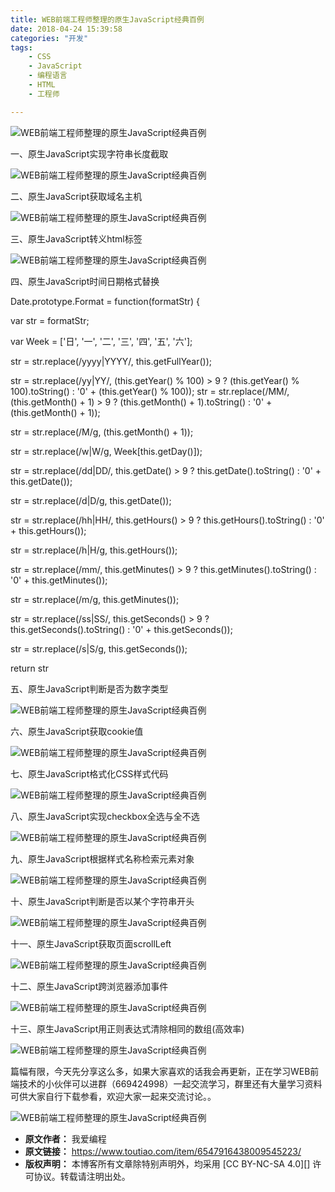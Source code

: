 ```yaml
---
title: WEB前端工程师整理的原生JavaScript经典百例
date: 2018-04-24 15:39:58
categories: "开发"
tags:
	- CSS
	- JavaScript
	- 编程语言
	- HTML
	- 工程师

---
```



![WEB前端工程师整理的原生JavaScript经典百例][WEB_JavaScript]

一、原生JavaScript实现字符串长度截取

![WEB前端工程师整理的原生JavaScript经典百例][WEB_JavaScript 1]

二、原生JavaScript获取域名主机

![WEB前端工程师整理的原生JavaScript经典百例][WEB_JavaScript 2]

三、原生JavaScript转义html标签

![WEB前端工程师整理的原生JavaScript经典百例][WEB_JavaScript 3]

四、原生JavaScript时间日期格式替换

Date.prototype.Format = function(formatStr) \{

var str = formatStr;

var Week = \['日', '一', '二', '三', '四', '五', '六'\];

str = str.replace(/yyyy|YYYY/, this.getFullYear());

str = str.replace(/yy|YY/, (this.getYear() % 100) > 9 ? (this.getYear() % 100).toString() : '0' + (this.getYear() % 100)); str = str.replace(/MM/, (this.getMonth() + 1) > 9 ? (this.getMonth() + 1).toString() : '0' + (this.getMonth() + 1));

str = str.replace(/M/g, (this.getMonth() + 1));

str = str.replace(/w|W/g, Week\[this.getDay()\]);

str = str.replace(/dd|DD/, this.getDate() > 9 ? this.getDate().toString() : '0' + this.getDate());

str = str.replace(/d|D/g, this.getDate());

str = str.replace(/hh|HH/, this.getHours() > 9 ? this.getHours().toString() : '0' + this.getHours());

str = str.replace(/h|H/g, this.getHours());

str = str.replace(/mm/, this.getMinutes() > 9 ? this.getMinutes().toString() : '0' + this.getMinutes());

str = str.replace(/m/g, this.getMinutes());

str = str.replace(/ss|SS/, this.getSeconds() > 9 ? this.getSeconds().toString() : '0' + this.getSeconds());

str = str.replace(/s|S/g, this.getSeconds());

return str

五、原生JavaScript判断是否为数字类型

![WEB前端工程师整理的原生JavaScript经典百例][WEB_JavaScript 4]

六、原生JavaScript获取cookie值

![WEB前端工程师整理的原生JavaScript经典百例][WEB_JavaScript 5]

七、原生JavaScript格式化CSS样式代码

![WEB前端工程师整理的原生JavaScript经典百例][WEB_JavaScript 6]

八、原生JavaScript实现checkbox全选与全不选

![WEB前端工程师整理的原生JavaScript经典百例][WEB_JavaScript 7]

九、原生JavaScript根据样式名称检索元素对象

![WEB前端工程师整理的原生JavaScript经典百例][WEB_JavaScript 8]

十、原生JavaScript判断是否以某个字符串开头

![WEB前端工程师整理的原生JavaScript经典百例][WEB_JavaScript 9]

十一、原生JavaScript获取页面scrollLeft

![WEB前端工程师整理的原生JavaScript经典百例][WEB_JavaScript 10]

十二、原生JavaScript跨浏览器添加事件

![WEB前端工程师整理的原生JavaScript经典百例][WEB_JavaScript 11]

十三、原生JavaScript用正则表达式清除相同的数组(高效率)

![WEB前端工程师整理的原生JavaScript经典百例][WEB_JavaScript 12]

篇幅有限，今天先分享这么多，如果大家喜欢的话我会再更新，正在学习WEB前端技术的小伙伴可以进群（669424998）一起交流学习，群里还有大量学习资料可供大家自行下载参看，欢迎大家一起来交流讨论。。

![WEB前端工程师整理的原生JavaScript经典百例][WEB_JavaScript 13]


[WEB_JavaScript]: /pro/os/crawler/7REZ-JMBM-ZVNQ.jpg
[WEB_JavaScript 1]: http://p1.pstatp.com/large/pgc-image/15245549947453ee223b79d
[WEB_JavaScript 2]: http://p9.pstatp.com/large/pgc-image/1524555013284be35978ff8
[WEB_JavaScript 3]: http://p1.pstatp.com/large/pgc-image/152455503053438ee36af64
[WEB_JavaScript 4]: http://p1.pstatp.com/large/pgc-image/15245551759037266ebf786
[WEB_JavaScript 5]: http://p3.pstatp.com/large/pgc-image/15245551935014c6a12c42e
[WEB_JavaScript 6]: http://p1.pstatp.com/large/pgc-image/15245552185809bb8080aec
[WEB_JavaScript 7]: http://p9.pstatp.com/large/pgc-image/1524555240806096ed37ab5
[WEB_JavaScript 8]: http://p3.pstatp.com/large/pgc-image/1524555282162b5f027a637
[WEB_JavaScript 9]: http://p3.pstatp.com/large/pgc-image/15245553023943630c6807d
[WEB_JavaScript 10]: http://p1.pstatp.com/large/pgc-image/1524555345443cb8326dc2f
[WEB_JavaScript 11]: http://p3.pstatp.com/large/pgc-image/1524555367418addccf3a29
[WEB_JavaScript 12]: http://p3.pstatp.com/large/pgc-image/1524555432045e4e9fae9f5
[WEB_JavaScript 13]: http://p3.pstatp.com/large/4e7600035a856391bd14
 *  **原文作者：** 我爱编程
 *  **原文链接：** https://www.toutiao.com/item/6547916438009545223/
 *  **版权声明：** 本博客所有文章除特别声明外，均采用 [CC BY-NC-SA 4.0][] 许可协议。转载请注明出处。